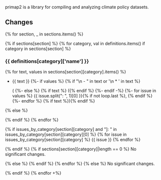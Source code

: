 
primap2 is a library for compiling and analyzing climate policy datasets.

## Changes
{% for section, _ in sections.items() %}

{% if sections[section] %}
{% for category, val in definitions.items() if category in sections[section] %}
### {{ definitions[category]['name'] }}

{% for text, values in sections[section][category].items() %}
- {{ text }}
{%- if values %}
{% if "\n  - " in text or '\n  * ' in text %}


  (
{%- else %}
{% if text %} ({% endif %}
{%- endif -%}
{%- for issue in values %}
{{ issue.split(": ", 1)[0] }}{% if not loop.last %}, {% endif %}
{%- endfor %}
{% if text %}){% endif %}

{% else %}

{% endif %}
{% endfor %}

{% if issues_by_category[section][category] and "]: " in issues_by_category[section][category][0] %}
{% for issue in issues_by_category[section][category] %}
{{ issue }}
{% endfor %}

{% endif %}
{% if sections[section][category]|length == 0 %}
No significant changes.

{% else %}
{% endif %}
{% endfor %}
{% else %}
No significant changes.

{% endif %}
{% endfor +%}
